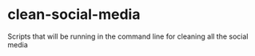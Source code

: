 # clean-social-media
Scripts that will be running in the command line for cleaning all the social media
